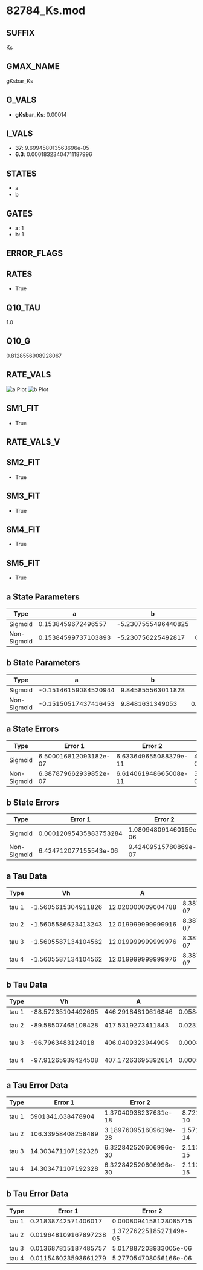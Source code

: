 # 82784_Ks.mod

## SUFFIX

Ks

## GMAX_NAME

gKsbar_Ks

## G_VALS

- **gKsbar_Ks**: 0.00014

## I_VALS

- **37**: 9.699458013563696e-05
- **6.3**: 0.00018323404711187996

## STATES

- a
- b

## GATES

- **a**: 1
- **b**: 1

## ERROR_FLAGS


## RATES

- True

## Q10_TAU

1.0

## Q10_G

0.8128556908928067

## RATE_VALS

![a Plot](/Users/pbozelos/Dropbox/icg-Chai-Panos/supermodels/output_markdown_files/K/82784_Ks.mod/images/a.png)
![b Plot](/Users/pbozelos/Dropbox/icg-Chai-Panos/supermodels/output_markdown_files/K/82784_Ks.mod/images/b.png)

## SM1_FIT

- True

## RATE_VALS_V

## SM2_FIT

- True

## SM3_FIT

- True

## SM4_FIT

- True

## SM5_FIT

- True

## a State Parameters

| Type | a | b | c | d |
| --- | --- | --- | --- | --- |
| Sigmoid | 0.1538459672496557 | -5.2307555496440825 |
| Non-Sigmoid | 0.15384599737103893 | -5.230756225492817 | 0.9999999149881887 | 1.0063596631559623e-07 |

## b State Parameters

| Type | a | b | c | d |
| --- | --- | --- | --- | --- |
| Sigmoid | -0.15146159084520944 | 9.845855563011828 |
| Non-Sigmoid | -0.15150517437416453 | 9.8481631349053 | 0.9998075723773443 | -8.588831445575926e-07 |

## a State Errors

| Type | Error 1 | Error 2 | Error 3 |
| --- | --- | --- | --- |
| Sigmoid | 6.500016812093182e-07 | 6.633649655088379e-11 | 4.0618525787366955e-07 |
| Non-Sigmoid | 6.387879662939852e-07 | 6.614061948665008e-11 | 3.9917782109884143e-07 |

## b State Errors

| Type | Error 1 | Error 2 | Error 3 |
| --- | --- | --- | --- |
| Sigmoid | 0.00012095435883753284 | 1.080948091460159e-06 | 0.00010398485833856434 |
| Non-Sigmoid | 6.424712077155543e-06 | 9.42409515780869e-07 | 5.523346009435219e-06 |

## a Tau Data

| Type | Vh | A | b1 | b2 | c1 | c2 | d1 | d2 | e1 | e2 |
| --- | --- | --- | --- | --- | --- | --- | --- | --- | --- | --- |
| tau 1 | -1.5605615304911826 | 12.020000009004788 | 8.387945450275621e-07 | 8.388024488452029e-07 |
| tau 2 | -1.5605586623413243 | 12.019999999999916 | 8.387982136868431e-07 | 2.3053199508005904e-13 | 8.387982149777677e-07 | -4.730553929340309e-13 |
| tau 3 | -1.5605587134104562 | 12.019999999999976 | 8.387982277175334e-07 | 2.3053203311303817e-13 | 3.2810953578616947e-16 | 8.387982276578252e-07 | -4.730553750669047e-13 | 3.283166455422062e-16 |
| tau 4 | -1.5605587134104562 | 12.019999999999976 | 8.387982277175334e-07 | 2.3053203311303817e-13 | 3.2810953578616947e-16 | 0.0 | 8.387982276578252e-07 | -4.730553750669047e-13 | 3.283166455422062e-16 | 0.0 |

## b Tau Data

| Type | Vh | A | b1 | b2 | c1 | c2 | d1 | d2 | e1 | e2 |
| --- | --- | --- | --- | --- | --- | --- | --- | --- | --- | --- |
| tau 1 | -88.57235104492695 | 446.29184810616846 | 0.05841390989374959 | 0.0004677319290172279 |
| tau 2 | -89.58507465108428 | 417.5319273411843 | 0.023266009659584908 | 0.001995568832624363 | -9.881395077108616e-05 | 3.7793436843774087e-07 |
| tau 3 | -96.7963483124018 | 406.0409323944905 | 0.0008005524909863396 | 0.0013464635478204268 | 1.509463305259634e-05 | -0.0008005920768774625 | 5.976948091796332e-06 | -1.4206560544507603e-08 |
| tau 4 | -97.91265939424508 | 407.17263695392614 | 0.0005580293763963502 | 0.0009264937666095935 | 2.9524066593814055e-05 | -1.697845969692527e-07 | -0.0005606040623317428 | 6.123565053933724e-07 | 3.032436436558651e-08 | -1.2240834406640587e-10 |

## a Tau Error Data

| Type | Error 1 | Error 2 | Error 3 |
| --- | --- | --- | --- |
| tau 1 | 5901341.638478904 | 1.37040938237631e-18 | 8.721205142387254e-10 |
| tau 2 | 106.33958408258489 | 3.189760951609619e-28 | 1.5715228576046395e-14 |
| tau 3 | 14.303471107192328 | 6.322842520606996e-30 | 2.113816033978782e-15 |
| tau 4 | 14.303471107192328 | 6.322842520606996e-30 | 2.113816033978782e-15 |

## b Tau Error Data

| Type | Error 1 | Error 2 | Error 3 |
| --- | --- | --- | --- |
| tau 1 | 0.21838742571406017 | 0.0008094158128085715 | 0.030879526115335856 |
| tau 2 | 0.019648109167897238 | 1.3727622518527149e-05 | 0.00277820162119339 |
| tau 3 | 0.013687815187485757 | 5.017887203933005e-06 | 0.0019354284943917666 |
| tau 4 | 0.011546023593661279 | 5.277054708056166e-06 | 0.0016325836339843493 |

